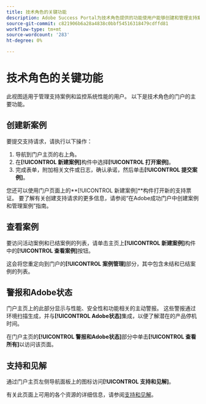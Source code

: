```yaml
---
title: 技术角色的关键功能
description: Adobe Success Portal为技术角色提供的功能使用户能够创建和管理支持案例、监控系统性能以及跟踪与安全和功能相关的警报。
source-git-commit: c821906b6a28a4838c0bbf54516318479cdffd81
workflow-type: tm+mt
source-wordcount: '283'
ht-degree: 0%

---
```



# 技术角色的关键功能

此视图适用于管理支持案例和监控系统性能的用户。 以下是技术角色的门户的主要功能。

## 创建新案例

要提交支持请求，请执行以下操作：

1. 导航到门户主页的右上角。
1. 在&#x200B;**[!UICONTROL 新建案例]**&#x200B;构件中选择&#x200B;**[!UICONTROL 打开案例]**。
1. 完成表单，附加相关文件或日志，确认承诺，然后单击&#x200B;**[!UICONTROL 提交案例]**。

您还可以使用门户页面上的&#x200B;**[!UICONTROL 新建案例]**构件打开新的支持票证。
要了解有关创建支持请求的更多信息，请参阅“在Adobe成功门户中创建案例和管理案例”指南。

## 查看案例

要访问活动案例和已结案例的列表，请单击主页上&#x200B;**[!UICONTROL 新建案例]**&#x200B;构件中的&#x200B;**[!UICONTROL 查看案例]**&#x200B;按钮。

这会将您重定向到门户的&#x200B;**[!UICONTROL 案例管理]**&#x200B;部分，其中包含未结和已结案例的列表。

## 警报和Adobe状态

门户主页上的此部分显示与性能、安全性和功能相关的主动警报。 这些警报通过环境扫描生成，并与&#x200B;**[!UICONTROL Adobe状态]**&#x200B;集成，以便了解潜在的产品停机时间。

在门户主页的&#x200B;**[!UICONTROL 警报和Adobe状态]**&#x200B;部分中单击&#x200B;**[!UICONTROL 查看所有]**&#x200B;以访问该页面。

## 支持和见解

通过门户主页左侧导航面板上的图标访问&#x200B;**[!UICONTROL 支持和见解]**。

有关此页面上可用的各个资源的详细信息，请参阅[支持和见解](/help/adobe-success-portal/technical-persona/support-and-insights/support-and-insights-overview.md)。

